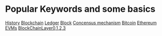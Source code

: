 # Popular Keywords and some basics 

[History]() [Blockchain]() [Ledger]() [Block]() [Concensus mechanism]() [Bitcoin]() [Ethereum]() [EVMs]() 
[BlockChainLayer0,1,2,3]()
